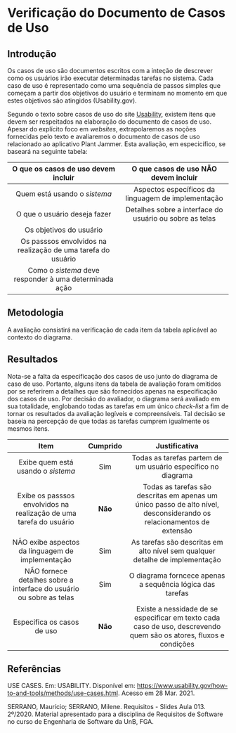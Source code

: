 # Verificação do Documento de Casos de Uso

## Introdução

Os casos de uso são documentos escritos com a inteção de descrever como os usuários irão executar determinadas tarefas no sistema. Cada caso de uso é representado como uma sequência de passos simples que começam a partir dos objetivos do usuário e terminam no momento em que estes objetivos são atingidos (Usability.gov).

Segundo o texto sobre casos de uso do site [Usability](https://www.usability.gov/how-to-and-tools/methods/use-cases.html), existem itens que devem ser respeitados na elaboração do documento de casos de uso. Apesar do explícito foco em _websites_, extrapolaremos as noções fornecidas pelo texto e avaliaremos o documento de casos de uso relacionado ao aplicativo Plant Jammer. Esta avaliação, em especicífico, se baseará na seguinte tabela:

| O que os casos de uso devem incluir | O que casos de uso NÃO devem incluir                    |
| :---------------------------------: | :-----------------------------------------------------: |
| Quem está usando o _sistema_        | Aspectos específicos da linguagem de implementação      |
| O que o usuário deseja fazer        | Detalhes sobre a interface do usuário ou sobre as telas |
| Os objetivos do usuário             |                                                         |
| Os passsos envolvidos na realização de uma tarefa do usuário | |
| Como o _sistema_ deve responder à uma determinada ação | |

## Metodologia

A avaliação consistirá na verificação de cada item da tabela aplicável ao contexto do diagrama.

## Resultados

Nota-se a falta da especificação dos casos de uso junto do diagrama de caso de uso. Portanto, alguns itens da tabela de avaliação foram omitidos por se referirem a detalhes que são fornecidos apenas na especificação dos casos de uso. Por decisão do avaliador, o diagrama será avaliado em sua totalidade, englobando todas as tarefas em um único _check-list_ a fim de tornar os resultados da avaliação legíveis e compreensíveis. Tal decisão se baseia na percepção de que todas as tarefas cumprem igualmente os mesmos itens.

| Item | Cumprido | Justificativa |
| :--: | :------: | :-----------: |
| Exibe quem está usando o _sistema_ | Sim | Todas as tarefas partem de um usuário específico no diagrama |
| Exibe os passsos envolvidos na realização de uma tarefa do usuário | **Não** | Todas as tarefas são descritas em apenas um único passo de alto nível, desconsiderando os relacionamentos de extensão |
| NÃO exibe aspectos da linguagem de implementação | Sim | As tarefas são descritas em alto nível sem qualquer detalhe de implementação |
| NÃO fornece detalhes sobre a interface do usuário ou sobre as telas | Sim | O diagrama forncece apenas a sequência lógica das tarefas
| Especifica os casos de uso | **Não** | Existe a nessidade de se especificar em texto cada caso de uso, descrevendo quem são os atores, fluxos e condições |

## Referências

USE CASES. Em: USABILITY. Disponível em: <https://www.usability.gov/how-to-and-tools/methods/use-cases.html>. Acesso em 28 Mar. 2021.

SERRANO, Maurício; SERRANO, Milene. Requisitos - Slides Aula 013. 2º/2020. Material apresentado para a disciplina de Requisitos de Software no curso de Engenharia de Software da UnB, FGA.